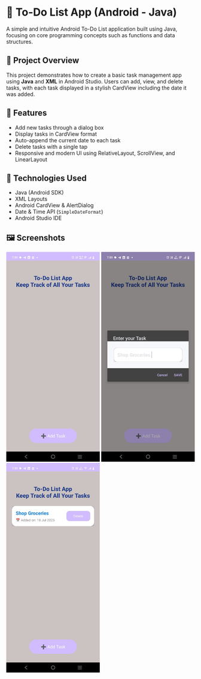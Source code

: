 # 📝 To-Do List App (Android - Java)

A simple and intuitive Android To-Do List application built using Java, focusing on core programming concepts such as functions and data structures.

## 📱 Project Overview

This project demonstrates how to create a basic task management app using **Java** and **XML** in Android Studio. Users can add, view, and delete tasks, with each task displayed in a stylish CardView including the date it was added.

## 🚀 Features

- Add new tasks through a dialog box
- Display tasks in CardView format
- Auto-append the current date to each task
- Delete tasks with a single tap
- Responsive and modern UI using RelativeLayout, ScrollView, and LinearLayout

## 🧱 Technologies Used

- Java (Android SDK)
- XML Layouts
- Android CardView & AlertDialog
- Date & Time API (`SimpleDateFormat`)
- Android Studio IDE

## 🖼️ Screenshots

<p float="left">
  <img src="https://github.com/Shipra53/TO_DO_APP/blob/9073ace9a1a0c1a327ecc02abd2d0bb9e7fa036f/WhatsApp%20Image%202025-07-18%20at%2019.58.07_155d3aed.jpg" width="250" />
  <img src="https://github.com/Shipra53/TO_DO_APP/blob/dbeec75514be2524902f9b42842c8a9eca2984e5/WhatsApp%20Image%202025-07-18%20at%2019.58.07_4a5f7a1f.jpg" width="250" />
  <img src="https://github.com/Shipra53/TO_DO_APP/blob/00a0e06e13ed925afdb01baf9c00e0a2b18694b4/WhatsApp%20Image%202025-07-18%20at%2019.58.07_9df1853a.jpg" width="250" />
</p>
